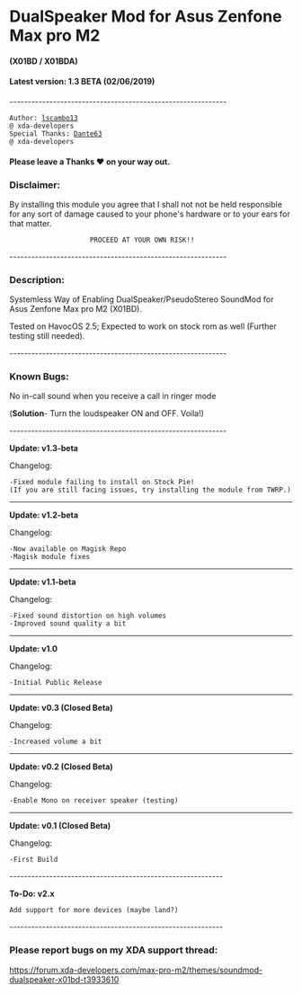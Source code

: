 <h1>DualSpeaker Mod for Asus Zenfone Max pro M2</h1>
<h4>(X01BD / X01BDA)</h4>
<h4>Latest version: 1.3 BETA (02/06/2019)</h4>
------------------------------------------------------------</br>

<code>Author: [lscambo13](https://forum.xda-developers.com/member.php?u=5544960) @ xda-developers</code></br>
<code>Special Thanks: [Dante63](https://forum.xda-developers.com/member.php?u=7047928) @ xda-developers</code></br>

#### Please leave a Thanks ❤ on your way out.

<h3>Disclaimer:</h3>	By installing this module you agree that I
		shall not not be held responsible for any
		sort of damage caused to your phone's
		hardware or to your ears for that matter.
		
						PROCEED AT YOUR OWN RISK!!
------------------------------------------------------------</br>

<h3>Description:</h3>

Systemless Way of Enabling DualSpeaker/PseudoStereo SoundMod 
for Asus Zenfone Max pro M2 (X01BD).

Tested on HavocOS 2.5; Expected to work on stock rom as well
(Further testing still needed).

------------------------------------------------------------</br>

<h3>Known Bugs:</h3>
No in-call sound when you receive a call in ringer mode

(<strong>Solution</strong>- Turn the loudspeaker ON and OFF. Voila!)

------------------------------------------------------------</br>

<strong>Update: v1.3-beta</strong>
 
Changelog:	

	-Fixed module failing to install on Stock Pie!
	(If you are still facing issues, try installing the module from TWRP.)

------------------------------------------------------------

<strong>Update: v1.2-beta</strong>
 
Changelog:	

	-Now available on Magisk Repo
	-Magisk module fixes

------------------------------------------------------------

<strong>Update: v1.1-beta</strong>
 
Changelog:	

	-Fixed sound distortion on high volumes
	-Improved sound quality a bit

------------------------------------------------------------

<strong>Update: v1.0</strong>
 
Changelog:	
	
	-Initial Public Release

------------------------------------------------------------

<strong>Update: v0.3 (Closed Beta)</strong>

Changelog:	

	-Increased volume a bit

-----------------------------------------------------------

<strong>Update: v0.2 (Closed Beta)</strong>

Changelog:	
	
	-Enable Mono on receiver speaker (testing)

-----------------------------------------------------------

<strong>Update: v0.1 (Closed Beta)</strong>

Changelog: 	
	
	-First Build

-----------------------------------------------------------</br>

<strong>To-Do:	v2.x</strong>

	Add support for more devices (maybe land?)


-----------------------------------------------------------</br>
<h3>Please report bugs on my XDA support thread:</h3> <a href="https://forum.xda-developers.com/max-pro-m2/themes/soundmod-dualspeaker-x01bd-t3933610">https://forum.xda-developers.com/max-pro-m2/themes/soundmod-dualspeaker-x01bd-t3933610</a>
